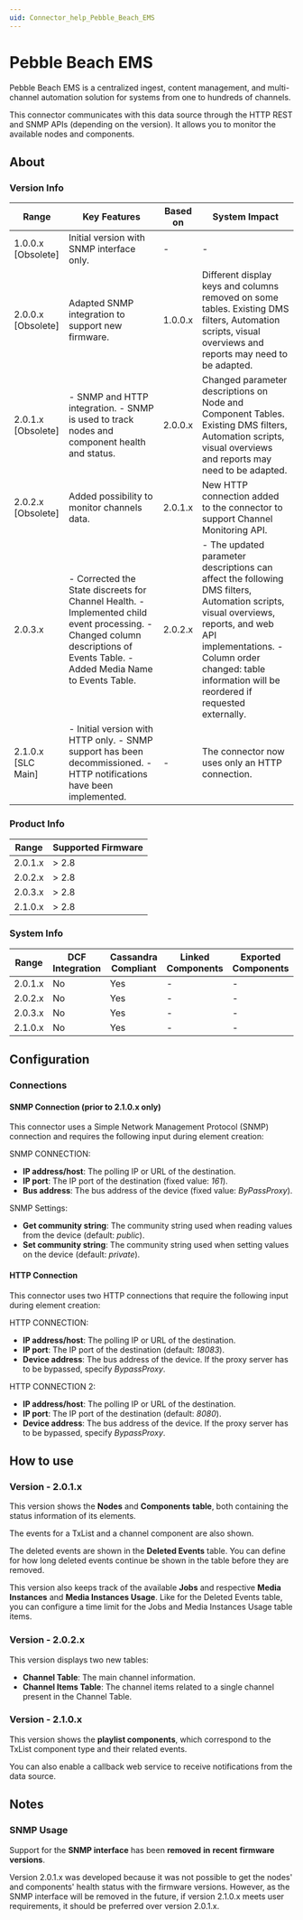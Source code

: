 ```yaml
---
uid: Connector_help_Pebble_Beach_EMS
---
```


# Pebble Beach EMS

Pebble Beach EMS is a centralized ingest, content management, and multi-channel automation solution for systems from one to hundreds of channels.

This connector communicates with this data source through the HTTP REST and SNMP APIs (depending on the version). It allows you to monitor the available nodes and components.

## About

### Version Info

| **Range**            | **Key Features**                                                                                                                                                              | **Based on** | **System Impact**                                                                                                                                                                                                                            |
|----------------------|-------------------------------------------------------------------------------------------------------------------------------------------------------------------------------|--------------|----------------------------------------------------------------------------------------------------------------------------------------------------------------------------------------------------------------------------------------------|
| 1.0.0.x \[Obsolete\] | Initial version with SNMP interface only.                                                                                                                                     | \-           | \-                                                                                                                                                                                                                                           |
| 2.0.0.x \[Obsolete\] | Adapted SNMP integration to support new firmware.                                                                                                                             | 1.0.0.x      | Different display keys and columns removed on some tables. Existing DMS filters, Automation scripts, visual overviews and reports may need to be adapted.                                                                                    |
| 2.0.1.x \[Obsolete\] | \- SNMP and HTTP integration. - SNMP is used to track nodes and component health and status.                                                                                  | 2.0.0.x      | Changed parameter descriptions on Node and Component Tables. Existing DMS filters, Automation scripts, visual overviews and reports may need to be adapted.                                                                                  |
| 2.0.2.x \[Obsolete\] | Added possibility to monitor channels data.                                                                                                                                   | 2.0.1.x      | New HTTP connection added to the connector to support Channel Monitoring API.                                                                                                                                                                |
| 2.0.3.x              | \- Corrected the State discreets for Channel Health. - Implemented child event processing. - Changed column descriptions of Events Table. - Added Media Name to Events Table. | 2.0.2.x      | \- The updated parameter descriptions can affect the following DMS filters, Automation scripts, visual overviews, reports, and web API implementations. - Column order changed: table information will be reordered if requested externally. |
| 2.1.0.x \[SLC Main\] | \- Initial version with HTTP only. - SNMP support has been decommissioned. - HTTP notifications have been implemented.                                                        | \-           | The connector now uses only an HTTP connection.                                                                                                                                                                                              |

### Product Info

| **Range** | **Supported Firmware** |
|-----------|------------------------|
| 2.0.1.x   | \> 2.8                 |
| 2.0.2.x   | \> 2.8                 |
| 2.0.3.x   | \> 2.8                 |
| 2.1.0.x   | \> 2.8                 |

### System Info

| **Range** | **DCF Integration** | **Cassandra Compliant** | **Linked Components** | **Exported Components** |
|-----------|---------------------|-------------------------|-----------------------|-------------------------|
| 2.0.1.x   | No                  | Yes                     | \-                    | \-                      |
| 2.0.2.x   | No                  | Yes                     | \-                    | \-                      |
| 2.0.3.x   | No                  | Yes                     | \-                    | \-                      |
| 2.1.0.x   | No                  | Yes                     | \-                    | \-                      |

## Configuration

### Connections

#### SNMP Connection (prior to 2.1.0.x only)

This connector uses a Simple Network Management Protocol (SNMP) connection and requires the following input during element creation:

SNMP CONNECTION:

- **IP address/host**: The polling IP or URL of the destination.
- **IP port**: The IP port of the destination (fixed value: *161*).
- **Bus address**: The bus address of the device (fixed value: *ByPassProxy*).

SNMP Settings:

- **Get community string**: The community string used when reading values from the device (default: *public*).
- **Set community string**: The community string used when setting values on the device (default: *private*).

#### HTTP Connection

This connector uses two HTTP connections that require the following input during element creation:

HTTP CONNECTION:

- **IP address/host**: The polling IP or URL of the destination.
- **IP port**: The IP port of the destination (default: *18083*).
- **Device address**: The bus address of the device. If the proxy server has to be bypassed, specify *BypassProxy*.

HTTP CONNECTION 2:

- **IP address/host**: The polling IP or URL of the destination.
- **IP port**: The IP port of the destination (default: *8080*).
- **Device address**: The bus address of the device. If the proxy server has to be bypassed, specify *BypassProxy*.

## How to use

### Version - 2.0.1.x

This version shows the **Nodes** and **Components** **table**, both containing the status information of its elements.

The events for a TxList and a channel component are also shown.

The deleted events are shown in the **Deleted Events** table. You can define for how long deleted events continue be shown in the table before they are removed.

This version also keeps track of the available **Jobs** and respective **Media Instances** and **Media Instances Usage**. Like for the Deleted Events table, you can configure a time limit for the Jobs and Media Instances Usage table items.

### Version - 2.0.2.x

This version displays two new tables:

- **Channel Table**: The main channel information.
- **Channel Items Table**: The channel items related to a single channel present in the Channel Table.

### Version - 2.1.0.x

This version shows the **playlist components**, which correspond to the TxList component type and their related events.

You can also enable a callback web service to receive notifications from the data source.

## Notes

### SNMP Usage

Support for the **SNMP interface** has been **removed** **in** **recent** **firmware versions**.

Version 2.0.1.x was developed because it was not possible to get the nodes' and components' health status with the firmware versions. However, as the SNMP interface will be removed in the future, if version 2.1.0.x meets user requirements, it should be preferred over version 2.0.1.x.

